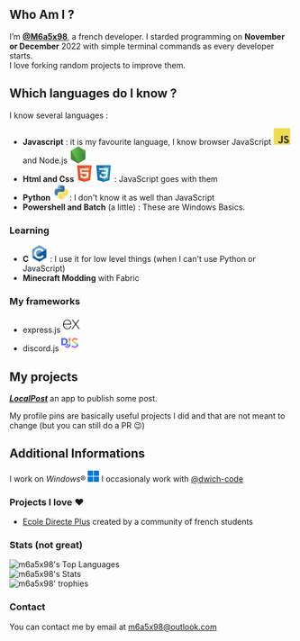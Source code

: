 ## Who Am I ?
I’m [**@M6a5x98**](https://github.com/m6a5x98), a french developer.
I starded programming on **November or December** 2022 with simple terminal commands as every developer starts. <br>
I love forking random projects to improve them.
## Which languages do I know ?
I know several languages : 
- **Javascript** : it is my favourite language, I know browser JavaScript <img src=https://raw.githubusercontent.com/devicons/devicon/master/icons/javascript/javascript-original.svg alt=javascript width="30" height="30"/> and Node.js <img src=https://raw.githubusercontent.com/devicons/devicon/master/icons/nodejs/nodejs-original.svg alt=nodejs width="30" height="30"/>
- **Html and Css** <img src=https://raw.githubusercontent.com/devicons/devicon/master/icons/html5/html5-original.svg alt=html5 width="30" height="30"/>
<img src=https://raw.githubusercontent.com/devicons/devicon/master/icons/css3/css3-original.svg alt=css3 width="30" height="30"/> : JavaScript goes with them
- **Python** <img src=https://raw.githubusercontent.com/devicons/devicon/master/icons/python/python-original.svg alt=python width="30" height="30"/>: I don't know it as well than JavaScript 
- **Powershell and Batch** (a little) : These are Windows Basics.

### Learning

- **C** <img src=https://raw.githubusercontent.com/devicons/devicon/master/icons/c/c-original.svg alt="c" width="30" height="30"/> : I use it for low level things (when I can't use Python or JavaScript)
- **Minecraft Modding** with Fabric

### My frameworks 
- express.js <img src=https://raw.githubusercontent.com/devicons/devicon/master/icons/express/express-original.svg alt=express width="30" height="30"/>
- discord.js <img src=https://raw.githubusercontent.com/devicons/devicon/master/icons/discordjs/discordjs-original.svg alt=discordjs width="30" height="30"/> 


## My projects
[***LocalPost***](https://github.com/M6a5x98/LocalPost) an app to publish some post.

My profile pins are basically useful projects I did and that are not meant to change (but you can still do a PR 😉)
## Additional Informations
I work on *Windows*® <img src=https://raw.githubusercontent.com/devicons/devicon/master/icons/windows11/windows11-original.svg alt=express width="20" height="20"/>
I occasionaly work with [@dwich-code](https://github.com/Diwch-code)
### Projects I love ❤️
- [Ecole Directe Plus](https://github.com/Magic-Fishes/Ecole-Directe-Plus) created by a community of french students

### Stats (not great)
![m6a5x98's Top Languages](https://github-readme-stats.vercel.app/api/top-langs/?username=m6a5x98&theme=vue-dark&show_icons=true&hide_border=true&layout=compact) <br>
![m6a5x98's Stats](https://github-readme-stats.vercel.app/api?username=m6a5x98&theme=vue-dark&show_icons=true&hide_border=true&count_private=true) <br>
![m6a5x98' trophies](https://github-profile-trophy.vercel.app/?username=m6a5x98&theme=algolia&title=-Reviews,-Stars&row=2&column=4)

### Contact

You can contact me by email at [m6a5x98@outlook.com](mailto:m6a5x98@outlook.com)
